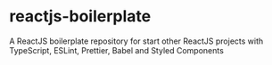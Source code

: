 # reactjs-boilerplate
A ReactJS boilerplate repository for start other ReactJS projects with TypeScript, ESLint, Prettier, Babel and Styled Components
